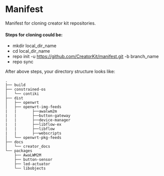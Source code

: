 # Manifest

Manifest for cloning creator kit repositories.

#### Steps for cloning could be:
- mkdir local_dir_name
- cd local_dir_name
- repo init -u https://github.com/CreatorKit/manifest.git -b branch_name
- repo sync

After above steps, your directory structure looks like:
```
.
├── build
├── constrained-os
│   └── contiki
├── dist
│   ├── openwrt
│   ├── openwrt-img-feeds
|   |       ├──awalwm2m
|   |       ├──button-gateway
|   |       ├──device-manager
|   |       ├──libflow-ex
|   |       ├──libflow
|   |       ├──webscripts
│   └── openwrt-pkg-feeds
├── docs
│   └── creator_docs
└── packages
    ├── AwaLWM2M
    ├── button-sensor
    ├── led-actuator
    └── libobjects
```
